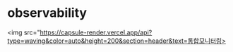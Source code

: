# observability

<img src="https://capsule-render.vercel.app/api?type=waving&color=auto&height=200&section=header&text=통합모니터링>

